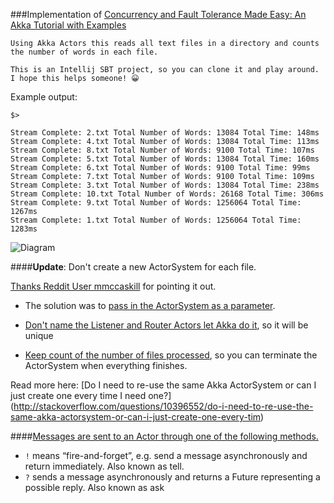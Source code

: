 ###Implementation of [Concurrency and Fault Tolerance Made Easy: An Akka Tutorial with Examples](https://www.toptal.com/scala/concurrency-and-fault-tolerance-made-easy-an-intro-to-akka)

	Using Akka Actors this reads all text files in a directory and counts the number of words in each file.

	This is an Intellij SBT project, so you can clone it and play around. I hope this helps someone! 😀

Example output:

`$>`

    Stream Complete: 2.txt Total Number of Words: 13084 Total Time: 148ms
    Stream Complete: 4.txt Total Number of Words: 13084 Total Time: 113ms
    Stream Complete: 8.txt Total Number of Words: 9100 Total Time: 107ms
    Stream Complete: 5.txt Total Number of Words: 13084 Total Time: 160ms
    Stream Complete: 6.txt Total Number of Words: 9100 Total Time: 99ms
    Stream Complete: 7.txt Total Number of Words: 9100 Total Time: 109ms
    Stream Complete: 3.txt Total Number of Words: 13084 Total Time: 238ms
    Stream Complete: 10.txt Total Number of Words: 26168 Total Time: 306ms
    Stream Complete: 9.txt Total Number of Words: 1256064 Total Time: 1267ms
    Stream Complete: 1.txt Total Number of Words: 1256064 Total Time: 1283ms
	

![Diagram](http://i.imgur.com/qjs0IJD.jpg)


####**Update**: Don't create a new ActorSystem for each file.

[Thanks Reddit User mmccaskill](https://www.reddit.com/r/scala/comments/4d3mww/example_using_akka_actors_read_all_text_files_in/d1o01ez) for pointing it out.


* The solution was to [pass in the ActorSystem as a parameter](https://github.com/shehaaz/AkkaWordCounter/blob/master/src/main/scala/wordcounter/AkkaWordCounter.scala#L129). 

* [Don't name the Listener and Router Actors let Akka do it](https://github.com/shehaaz/AkkaWordCounter/blob/master/src/main/scala/wordcounter/AkkaWordCounter.scala#L133), so it will be unique 

* [Keep count of the number of files processed](https://github.com/shehaaz/AkkaWordCounter/commit/cd41a809fea38ab3215f91c892ec08245e98a84d?diff=split#diff-abd6ad6b59a22ce5db6e19ad0dd7cfafR144), so you can terminate the ActorSystem when everything finishes.


Read more here:
[Do I need to re-use the same Akka ActorSystem or can I just create one every time I need one?]
(http://stackoverflow.com/questions/10396552/do-i-need-to-re-use-the-same-akka-actorsystem-or-can-i-just-create-one-every-tim)

####[Messages are sent to an Actor through one of the following methods.](http://doc.akka.io/docs/akka/2.4.1/scala/actors.html#Send_messages)

* `!` means “fire-and-forget”, e.g. send a message asynchronously and return immediately. Also known as tell.
* `?` sends a message asynchronously and returns a Future representing a possible reply. Also known as ask
